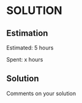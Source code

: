 SOLUTION
========

Estimation
----------
Estimated: 5 hours

Spent: x hours


Solution
--------
Comments on your solution
